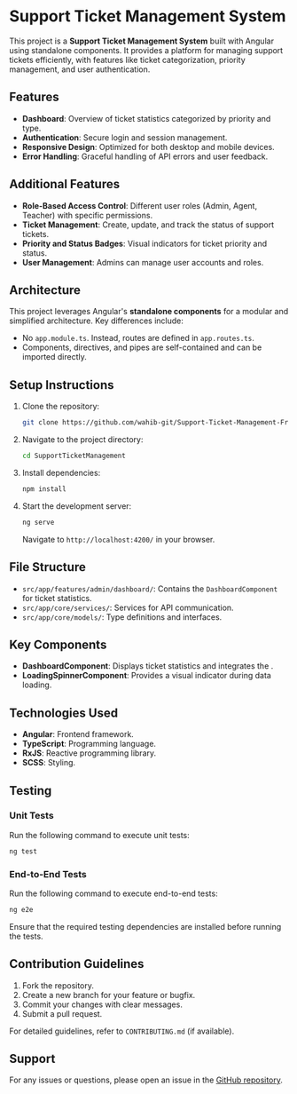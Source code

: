 # Support Ticket Management System

This project is a **Support Ticket Management System** built with Angular using standalone components. It provides a platform for managing support tickets efficiently, with features like ticket categorization, priority management, and user authentication.

## Features

- **Dashboard**: Overview of ticket statistics categorized by priority and type.
- **Authentication**: Secure login and session management.
- **Responsive Design**: Optimized for both desktop and mobile devices.
- **Error Handling**: Graceful handling of API errors and user feedback.

## Additional Features

- **Role-Based Access Control**: Different user roles (Admin, Agent, Teacher) with specific permissions.
- **Ticket Management**: Create, update, and track the status of support tickets.
- **Priority and Status Badges**: Visual indicators for ticket priority and status.
- **User Management**: Admins can manage user accounts and roles.

## Architecture

This project leverages Angular's **standalone components** for a modular and simplified architecture. Key differences include:

- No `app.module.ts`. Instead, routes are defined in `app.routes.ts`.
- Components, directives, and pipes are self-contained and can be imported directly.

## Setup Instructions

1. Clone the repository:
   ```bash
   git clone https://github.com/wahib-git/Support-Ticket-Management-Frontend.git
   ```
2. Navigate to the project directory:
   ```bash
   cd SupportTicketManagement
   ```
3. Install dependencies:
   ```bash
   npm install
   ```
4. Start the development server:
   ```bash
   ng serve
   ```
   Navigate to `http://localhost:4200/` in your browser.

## File Structure

- `src/app/features/admin/dashboard/`: Contains the `DashboardComponent` for ticket statistics.
- `src/app/core/services/`: Services for API communication.
- `src/app/core/models/`: Type definitions and interfaces.

## Key Components

- **DashboardComponent**: Displays ticket statistics and integrates the .
- **LoadingSpinnerComponent**: Provides a visual indicator during data loading.

## Technologies Used

- **Angular**: Frontend framework.
- **TypeScript**: Programming language.
- **RxJS**: Reactive programming library.
- **SCSS**: Styling.

## Testing

### Unit Tests

Run the following command to execute unit tests:

```bash
ng test
```

### End-to-End Tests

Run the following command to execute end-to-end tests:

```bash
ng e2e
```

Ensure that the required testing dependencies are installed before running the tests.

## Contribution Guidelines

1. Fork the repository.
2. Create a new branch for your feature or bugfix.
3. Commit your changes with clear messages.
4. Submit a pull request.

For detailed guidelines, refer to `CONTRIBUTING.md` (if available).

## Support

For any issues or questions, please open an issue in the [GitHub repository](https://github.com/wahib-git/Support-Ticket-Management-Frontend/issues).
